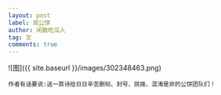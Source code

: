 ```yaml
---
layout: post
label: 观公饼
author: 闲散吃瓜人
tag: 文
comments: true
---
```


![图]({{ site.baseurl }}/images/302348463.png)

    作者有话要说:送一首诗给日日辛苦删帖、封号、挑拨、混淆是非的公饼团队们！